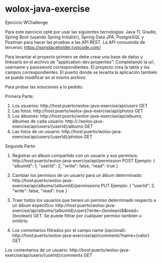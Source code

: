 # wolox-java-exercise

Ejercicio WChallenge

Para este ejercicio opté por usar las siguientes tecnologías: Java 11, Gradle, Spring Boot (usando Spring Initializr), Spring Data JPA, PostgreSQL y Postman para hacer las pruebas a las API REST.
La API consumida de terceros: https://jsonplaceholder.typicode.com/

Para levantar el proyecto primero se debe crear una base de datos y linkearlo en el archivo de "application-dev.properties". Completando la url, username y passsword correspondientes. El proyecto crea la tabla y los campos correspondientes.
El puerto donde se levanta la aplicación también se puede modificar en el mismo archivo.

Para probar las soluciones a lo pedido:

Primera Parte:
1. Los usuarios: http://host:puerto/wolox-java-exercise/api/users GET
2. Las fotos: http://host:puerto/wolox-java-exercise/api/photos GET 
3. Los álbumes: http://host:puerto/wolox-java-exercise/api/albums, álbumes de cada usuario: http://<host>:<puerto>/wolox-java-exercise/api/users/{userId}/albums GET
4. Las fotos de un usuario: http://host:puerto/wolox-java-exercise/api/users/{userId}/photos GET

Segunda Parte:
1. Registrar un álbum compartido con un usuario y sus permisos: http://host:puerto/wolox-java-exercise/api/permission POST
Ejemplo: {
    "albumId": 1,
    "userId": 2,
    "write": false,
    "read": true
}
  
2. Cambiar los permisos de un usuario para un álbum determinado: http://host:puerto/wolox-java-exercise/api/albums/{albumId}/permissions PUT
Ejemplo: {
    "userId": 2,
    "write": false,
    "read": true
}
 
3. Traer todos los usuarios que tienen un permiso determinado respecto a un álbum específico: http://host:puerto/wolox-java-exercise/api/albums/{albumId}/users?write={boolean}&&read={boolean} GET. Se puede filtrar por cualquier permiso también u omitirlo.
  
4. Los comentarios filtrados por el campo name (opcional): http://host:puerto/wolox-java-exercise/api/comments?name={valor} GET

Los comentarios de un usuario: http://host:puerto/wolox-java-exercise/api/users/{userId}/comments GET
